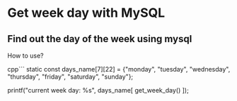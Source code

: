 # Get week day with MySQL
## Find out the day of the week using mysql

How to use?

cpp```
    static const days_name[7][22] = {"monday", "tuesday", "wednesday", "thursday", "friday", "saturday", "sunday"};

printf("current week day: %s", days_name[ get_week_day() ]);
```
